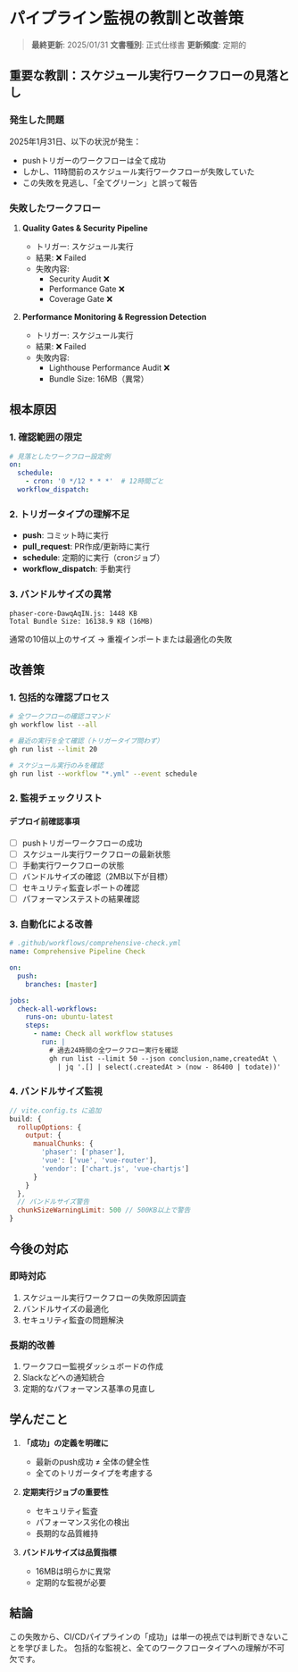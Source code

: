 # パイプライン監視の教訓と改善策

> **最終更新**: 2025/01/31
> **文書種別**: 正式仕様書
> **更新頻度**: 定期的

## 重要な教訓：スケジュール実行ワークフローの見落とし

### 発生した問題

2025年1月31日、以下の状況が発生：
- pushトリガーのワークフローは全て成功
- しかし、11時間前のスケジュール実行ワークフローが失敗していた
- この失敗を見逃し、「全てグリーン」と誤って報告

### 失敗したワークフロー

1. **Quality Gates & Security Pipeline**
   - トリガー: スケジュール実行
   - 結果: ❌ Failed
   - 失敗内容:
     - Security Audit ❌
     - Performance Gate ❌
     - Coverage Gate ❌

2. **Performance Monitoring & Regression Detection**
   - トリガー: スケジュール実行
   - 結果: ❌ Failed
   - 失敗内容:
     - Lighthouse Performance Audit ❌
     - Bundle Size: 16MB（異常）

## 根本原因

### 1. 確認範囲の限定
```yaml
# 見落としたワークフロー設定例
on:
  schedule:
    - cron: '0 */12 * * *'  # 12時間ごと
  workflow_dispatch:
```

### 2. トリガータイプの理解不足
- **push**: コミット時に実行
- **pull_request**: PR作成/更新時に実行
- **schedule**: 定期的に実行（cronジョブ）
- **workflow_dispatch**: 手動実行

### 3. バンドルサイズの異常
```
phaser-core-DawqAqIN.js: 1448 KB
Total Bundle Size: 16138.9 KB (16MB)
```
通常の10倍以上のサイズ → 重複インポートまたは最適化の失敗

## 改善策

### 1. 包括的な確認プロセス

```bash
# 全ワークフローの確認コマンド
gh workflow list --all

# 最近の実行を全て確認（トリガータイプ問わず）
gh run list --limit 20

# スケジュール実行のみを確認
gh run list --workflow "*.yml" --event schedule
```

### 2. 監視チェックリスト

#### デプロイ前確認事項
- [ ] pushトリガーワークフローの成功
- [ ] スケジュール実行ワークフローの最新状態
- [ ] 手動実行ワークフローの状態
- [ ] バンドルサイズの確認（2MB以下が目標）
- [ ] セキュリティ監査レポートの確認
- [ ] パフォーマンステストの結果確認

### 3. 自動化による改善

```yaml
# .github/workflows/comprehensive-check.yml
name: Comprehensive Pipeline Check

on:
  push:
    branches: [master]

jobs:
  check-all-workflows:
    runs-on: ubuntu-latest
    steps:
      - name: Check all workflow statuses
        run: |
          # 過去24時間の全ワークフロー実行を確認
          gh run list --limit 50 --json conclusion,name,createdAt \
            | jq '.[] | select(.createdAt > (now - 86400 | todate))'
```

### 4. バンドルサイズ監視

```javascript
// vite.config.ts に追加
build: {
  rollupOptions: {
    output: {
      manualChunks: {
        'phaser': ['phaser'],
        'vue': ['vue', 'vue-router'],
        'vendor': ['chart.js', 'vue-chartjs']
      }
    }
  },
  // バンドルサイズ警告
  chunkSizeWarningLimit: 500 // 500KB以上で警告
}
```

## 今後の対応

### 即時対応
1. スケジュール実行ワークフローの失敗原因調査
2. バンドルサイズの最適化
3. セキュリティ監査の問題解決

### 長期的改善
1. ワークフロー監視ダッシュボードの作成
2. Slackなどへの通知統合
3. 定期的なパフォーマンス基準の見直し

## 学んだこと

1. **「成功」の定義を明確に**
   - 最新のpush成功 ≠ 全体の健全性
   - 全てのトリガータイプを考慮する

2. **定期実行ジョブの重要性**
   - セキュリティ監査
   - パフォーマンス劣化の検出
   - 長期的な品質維持

3. **バンドルサイズは品質指標**
   - 16MBは明らかに異常
   - 定期的な監視が必要

## 結論

この失敗から、CI/CDパイプラインの「成功」は単一の視点では判断できないことを学びました。
包括的な監視と、全てのワークフロータイプへの理解が不可欠です。